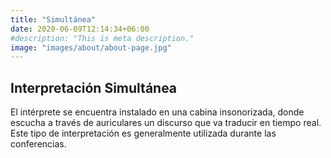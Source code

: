 ```yaml
---
title: "Simultánea"
date: 2020-06-09T12:14:34+06:00
#description: "This is meta description."
image: "images/about/about-page.jpg"
---
```


## Interpretación Simultánea

El intérprete se encuentra instalado en una cabina insonorizada, donde escucha a través de auriculares un discurso que va traducir en tiempo real. Este tipo de interpretación es generalmente utilizada durante las conferencias.

